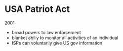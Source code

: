 # USA Patriot Act
2001

- broad powers to law enforcement
- blanket abiliy to monitor all activities of an individual
- ISPs can voluntarily give US gov information
